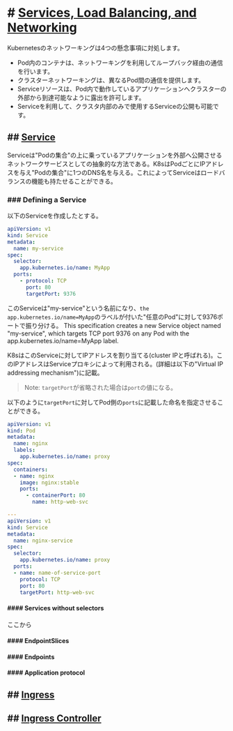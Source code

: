 
# # [Services, Load Balancing, and Networking](https://kubernetes.io/docs/concepts/services-networking/)

Kubernetesのネットワーキングは4つの懸念事項に対処します。

* Pod内のコンテナは、ネットワーキングを利用してループバック経由の通信を行います。
* クラスターネットワーキングは、異なるPod間の通信を提供します。
* Serviceリソースは、Pod内で動作しているアプリケーションへクラスターの外部から到達可能なように露出を許可します。
* Serviceを利用して、クラスタ内部のみで使用するServiceの公開も可能です。

## ## [Service](https://kubernetes.io/docs/concepts/services-networking/service/)

Serviceは"Podの集合"の上に乗っているアプリケーションを外部へ公開させるネットワークサービスとしての抽象的な方法である。K8sはPodごとにIPアドレスを与え"Podの集合"に1つのDNS名を与える。これによってServiceはロードバランスの機能も持たせることができる。

### ### Defining a Service

以下のServiceを作成したとする。

```yaml
apiVersion: v1
kind: Service
metadata:
  name: my-service
spec:
  selector:
    app.kubernetes.io/name: MyApp
  ports:
    - protocol: TCP
      port: 80
      targetPort: 9376
```

このServiceは"my-service"という名前になり、`the app.kubernetes.io/name=MyApp`のラベルが付いた"任意のPod"に対して9376ポートで振り分ける。
This specification creates a new Service object named "my-service", which targets TCP port 9376 on any Pod with the app.kubernetes.io/name=MyApp label.

K8sはこのServiceに対してIPアドレスを割り当てる(cluster IPと呼ばれる)。このIPアドレスはServiceプロキシによって利用される。(詳細は以下の"Virtual IP addressing mechanism")に記載。

> Note: `targetPort`が省略された場合は`port`の値になる。

以下のように`targetPort`に対してPod側の`ports`に記載した命名を指定させることができる。

```yaml
apiVersion: v1
kind: Pod
metadata:
  name: nginx
  labels:
    app.kubernetes.io/name: proxy
spec:
  containers:
  - name: nginx
    image: nginx:stable
    ports:
      - containerPort: 80
        name: http-web-svc

---
apiVersion: v1
kind: Service
metadata:
  name: nginx-service
spec:
  selector:
    app.kubernetes.io/name: proxy
  ports:
  - name: name-of-service-port
    protocol: TCP
    port: 80
    targetPort: http-web-svc
```

#### #### Services without selectors

ここから

#### #### EndpointSlices

#### #### Endpoints

#### #### Application protocol


## ## [Ingress](https://kubernetes.io/docs/concepts/services-networking/ingress/)

## ## [Ingress Controller](https://kubernetes.io/docs/concepts/services-networking/ingress-controllers/)